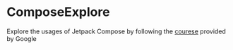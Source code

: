 # ComposeExplore
Explore the usages of Jetpack Compose by following the [courese](https://developer.android.com/courses/pathways/compose#codelab-https://developer.android.com/codelabs/jetpack-compose-layouts) provided by Google
